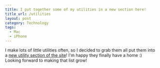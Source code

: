 ```yaml
---
title: I put together some of my utilities in a new section here!
title_url: /utilities
layout: post
category: Technology
tags:
  - Mac
  - iPhone
---
```

I make lots of little utilities often, so I decided to grab them all put them into a [new utility section of the site](/utilities)! I'm happy they finally have a home :) Looking forward to making that list grow! 